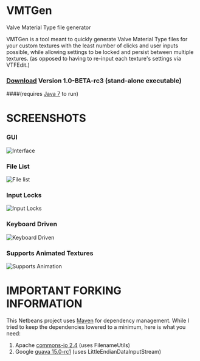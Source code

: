 VMTGen
======

Valve Material Type file generator

VMTGen is a tool meant to quickly generate Valve Material Type files for your
custom textures with the least number of clicks and user inputs possible, while
allowing settings to be locked and persist between multiple textures.
(as opposed to having to re-input each texture's settings via VTFEdit.)

### [Download](https://github.com/Xyphos/VMTGen/releases/tag/1.0-BETA-rc3) Version 1.0-BETA-rc3 (stand-alone executable)
####(requires [Java 7](http://www.oracle.com/technetwork/java/javase/downloads/index.html) to run)

# SCREENSHOTS

### GUI
![Interface](https://raw.github.com/Xyphos/VMTGen/master/doc/screenshot.png)

### File List
![File list](https://raw.github.com/Xyphos/VMTGen/master/doc/files.png)

### Input Locks
![Input Locks](https://raw.github.com/Xyphos/VMTGen/master/doc/lock-input.png)

### Keyboard Driven
![Keyboard Driven](https://raw.github.com/Xyphos/VMTGen/master/doc/hotkeys.png)

### Supports Animated Textures
![Supports Animation](https://raw.github.com/Xyphos/VMTGen/master/doc/material.png)



# IMPORTANT FORKING INFORMATION
This Netbeans project uses [Maven](http://maven.apache.org/) for dependency management.
While I tried to keep the dependencies lowered to a minimum, here is what you need:

1. Apache [commons-io 2.4](http://commons.apache.org/proper/commons-io/download_io.cgi) (uses FilenameUtils)
2. Google [guava 15.0-rc1](https://code.google.com/p/guava-libraries/) (uses LittleEndianDataInputStream)
